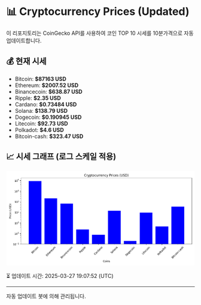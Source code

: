 
# 📊 Cryptocurrency Prices (Updated)

이 리포지토리는 CoinGecko API를 사용하여 코인 TOP 10 시세를 10분가격으로 자동 업데이트합니다.

## 💰 현재 시세
- Bitcoin: **$87163 USD**
- Ethereum: **$2007.52 USD**
- Binancecoin: **$638.87 USD**
- Ripple: **$2.35 USD**
- Cardano: **$0.73484 USD**
- Solana: **$138.79 USD**
- Dogecoin: **$0.190945 USD**
- Litecoin: **$92.73 USD**
- Polkadot: **$4.6 USD**
- Bitcoin-cash: **$323.47 USD**

## 📈 시세 그래프 (로그 스케일 적용)
![Crypto Prices](crypto_prices.png)

⏳ 업데이트 시간: 2025-03-27 19:07:52 (UTC)

---
자동 업데이트 봇에 의해 관리됩니다.
